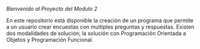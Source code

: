 *Bienvenido al Proyecto del Modulo 2*

En este repositorio está disponible la creación de un programa que permite a un usuario crear encuestas con multiples preguntas y respuestas. 
Existen dos modalidades de solución; la solución con Programación Orientada a Objetos y Programación Funcional. 

